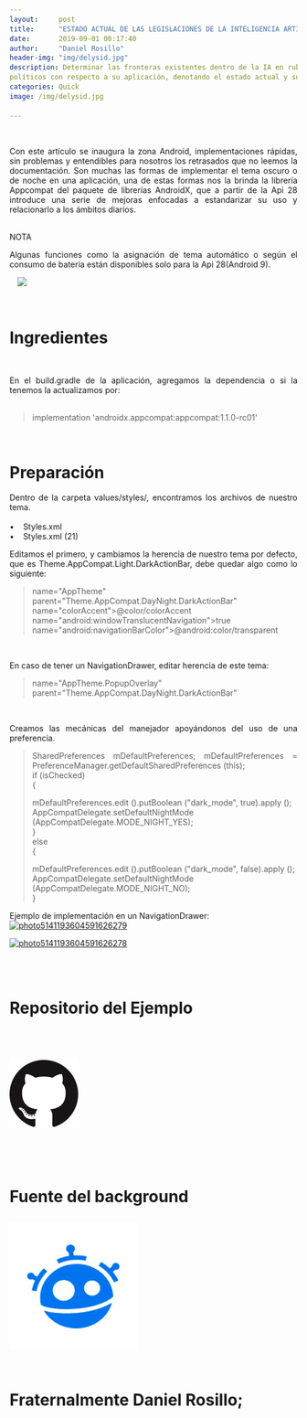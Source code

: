 ```yaml
---
layout:     post
title:      "ESTADO ACTUAL DE LAS LEGISLACIONES DE LA INTELIGENCIA ARTIFICIAL EN MÉXICO"
date:       2019-09-01 00:17:40
author:     "Daniel Rosillo"
header-img: "img/delysid.jpg"
description: Determinar las fronteras existentes dentro de la IA en rubros
políticos con respecto a su aplicación, denotando el estado actual y su futuro, sentando las bases de su regulación en México.
categories: Quick
image: /img/delysid.jpg

---
```

<div style="text-align: justify;">
<br>
<p>Con este artículo se inaugura la zona Android, implementaciones rápidas, sin problemas y entendibles para nosotros los retrasados que no leemos la documentación.
Son muchas las formas de implementar el tema oscuro o de noche en una aplicación, una de estas formas nos la brinda la librería Appcompat del paquete de librerías AndroidX, que a partir de la Api 28 introduce una serie de mejoras enfocadas a estandarizar su uso y relacionarlo a los ámbitos diarios.
<br>
<br />
<p>NOTA<br>
<p>Algunas funciones como la asignación de tema automático o según el consumo de batería están disponibles solo para la Api 28(Android 9).
<br>

<a href="https://2.bp.blogspot.com/-_cCRPk4QL1k/W8sCpKnairI/AAAAAAAAAkI/S1l_if5p4RACmKqfYi7xqevCeMhuHWV9QCLcBGAs/s1600/DELYSIDANN02.jpg" imageanchor="1" style="margin-left: 1em; margin-right: 1em;"><img src="https://2.bp.blogspot.com/-_cCRPk4QL1k/W8sCpKnairI/AAAAAAAAAkI/S1l_if5p4RACmKqfYi7xqevCeMhuHWV9QCLcBGAs/s200/DELYSIDANN02.jpg" class="img-responsive" /></a>

<br>
<h1>Ingredientes</h1>
<br>
<p>En el build.gradle de la aplicación, agregamos la dependencia o si la tenemos la actualizamos por:
<br><br>

<blockquote>
implementation 'androidx.appcompat:appcompat:1.1.0-rc01'<br />
</blockquote>
<br>
<h1>Preparación</h1>
<p>Dentro de la carpeta values/styles/, encontramos los archivos de nuestro tema.
<br>
<br>
&#8226;&nbsp;&nbsp;&nbsp;	Styles.xml <br>
&#8226;&nbsp;&nbsp;&nbsp;	Styles.xml (21)
<br>

<p>Editamos el primero, y cambiamos la herencia de nuestro tema por defecto, que es Theme.AppCompat.Light.DarkActionBar, debe quedar algo como lo siguiente:
<br>

<blockquote>
name="AppTheme" parent="Theme.AppCompat.DayNight.DarkActionBar"<br />
name="colorAccent">@color/colorAccent<br />
name="android:windowTranslucentNavigation">true<br />
name="android:navigationBarColor">@android:color/transparent<br />
</blockquote>


<br>
<p>En caso de tener un NavigationDrawer, editar herencia de este tema:
<br>

<blockquote>
name="AppTheme.PopupOverlay" parent="Theme.AppCompat.DayNight.DarkActionBar"<br />
</blockquote>

<br>
<p>Creamos las mecánicas del manejador apoyándonos del uso de una preferencia.
<br>

<blockquote class="img-responsive">

SharedPreferences mDefaultPreferences;
mDefaultPreferences = PreferenceManager.getDefaultSharedPreferences (this);<br />
if (isChecked)<br />
{<br />
   
mDefaultPreferences.edit ().putBoolean ("dark_mode", true).apply ();<br />
   AppCompatDelegate.setDefaultNightMode (AppCompatDelegate.MODE_NIGHT_YES);<br />
}<br />
else<br />
{<br />
   
mDefaultPreferences.edit ().putBoolean ("dark_mode", false).apply ();<br />
   AppCompatDelegate.setDefaultNightMode (AppCompatDelegate.MODE_NIGHT_NO);<br />
}<br />
</blockquote>

<p>Ejemplo de implementación en un NavigationDrawer:<br>
<a href="https://ibb.co/kS0HKSH"><img src="https://i.ibb.co/kS0HKSH/photo5141193604591626279.jpg" alt="photo5141193604591626279" img class="img-responsive" ></a>

<a href="https://ibb.co/ySYY45J"><img src="https://i.ibb.co/ySYY45J/photo5141193604591626278.jpg" alt="photo5141193604591626278" img class="img-responsive"></a>


<br>
<br>

<h1>Repositorio del Ejemplo<h1>
<br>
 <div class="badges">
                    <a class="badge-link" href="https://github.com/DanielRosillo/NightDrawerMenu"><img src="/img/git.png" alt="" img class="img-responsive"></a>
                     </div>
            
<div style='clear: both;'></div>
<br>
<br>

<p>Fuente del background
<br>
<div class="badges">
                    <a class="badge-link" href="https://www.freepik.com/free-vector/sunset-mountains-landscape-with-purple-gradient-colors_5315515.htm#page=1&query=mountains&position=8" ><img src="/img/images.jpeg" alt="" img class="img-responsive"></a>
                     </div>
<br>
<p>Fraternalmente Daniel Rosillo;